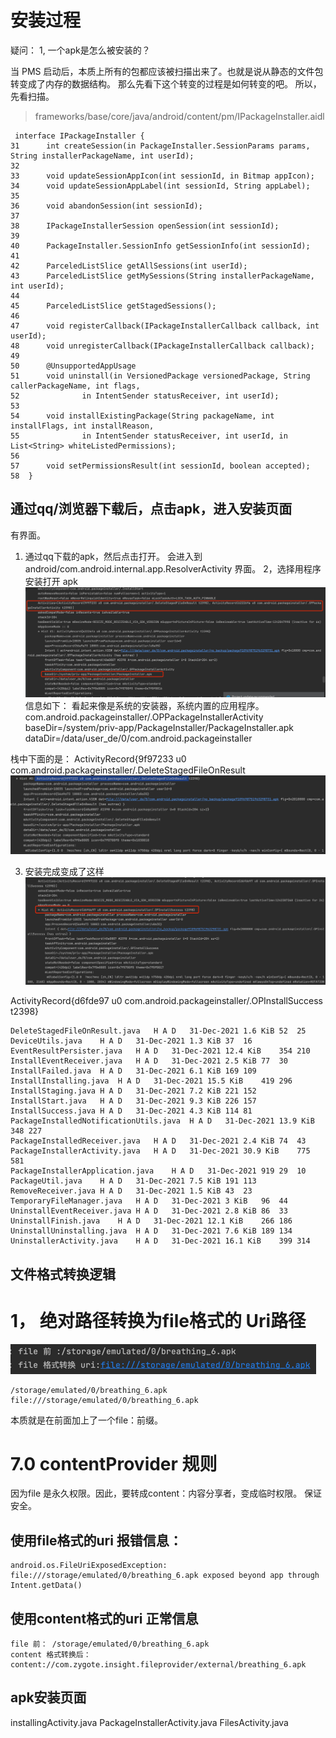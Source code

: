 # 安装过程

疑问： 1, 一个apk是怎么被安装的？

当 PMS 启动后，本质上所有的包都应该被扫描出来了。也就是说从静态的文件包 转变成了内存的数据结构。 那么先看下这个转变的过程是如何转变的吧。 所以，先看扫描。


> frameworks/base/core/java/android/content/pm/IPackageInstaller.aidl

```
 interface IPackageInstaller {
31      int createSession(in PackageInstaller.SessionParams params, String installerPackageName, int userId);
32  
33      void updateSessionAppIcon(int sessionId, in Bitmap appIcon);
34      void updateSessionAppLabel(int sessionId, String appLabel);
35  
36      void abandonSession(int sessionId);
37  
38      IPackageInstallerSession openSession(int sessionId);
39  
40      PackageInstaller.SessionInfo getSessionInfo(int sessionId);
41  
42      ParceledListSlice getAllSessions(int userId);
43      ParceledListSlice getMySessions(String installerPackageName, int userId);
44  
45      ParceledListSlice getStagedSessions();
46  
47      void registerCallback(IPackageInstallerCallback callback, int userId);
48      void unregisterCallback(IPackageInstallerCallback callback);
49  
50      @UnsupportedAppUsage
51      void uninstall(in VersionedPackage versionedPackage, String callerPackageName, int flags,
52              in IntentSender statusReceiver, int userId);
53  
54      void installExistingPackage(String packageName, int installFlags, int installReason,
55              in IntentSender statusReceiver, int userId, in List<String> whiteListedPermissions);
56  
57      void setPermissionsResult(int sessionId, boolean accepted);
58  }
```

## 通过qq/浏览器下载后，点击apk，进入安装页面

有界面。

1. 通过qq下载的apk，然后点击打开。 会进入到 android/com.android.internal.app.ResolverActivity 界面。 2，选择用程序安装打开 apk
   ![img_2.png](img_2.png)
   信息如下： 看起来像是系统的安装器，系统内置的应用程序。 com.android.packageinstaller/.OPPackageInstallerActivity
   baseDir=/system/priv-app/PackageInstaller/PackageInstaller.apk
   dataDir=/data/user_de/0/com.android.packageinstaller

栈中下面的是： ActivityRecord{9f97233 u0 com.android.packageinstaller/.DeleteStagedFileOnResult
![img_3.png](img_3.png)

3. 安装完成变成了这样
   ![img_4.png](img_4.png)

ActivityRecord{d6fde97 u0 com.android.packageinstaller/.OPInstallSuccess t2398}

```
DeleteStagedFileOnResult.java	H A D	31-Dec-2021	1.6 KiB	52	25
DeviceUtils.java	H A D	31-Dec-2021	1.3 KiB	37	16
EventResultPersister.java	H A D	31-Dec-2021	12.4 KiB	354	210
InstallEventReceiver.java	H A D	31-Dec-2021	2.5 KiB	77	30
InstallFailed.java	H A D	31-Dec-2021	6.1 KiB	169	109
InstallInstalling.java	H A D	31-Dec-2021	15.5 KiB	419	296
InstallStaging.java	H A D	31-Dec-2021	7.2 KiB	221	152
InstallStart.java	H A D	31-Dec-2021	9.3 KiB	226	157
InstallSuccess.java	H A D	31-Dec-2021	4.3 KiB	114	81
PackageInstalledNotificationUtils.java	H A D	31-Dec-2021	13.9 KiB	348	227
PackageInstalledReceiver.java	H A D	31-Dec-2021	2.4 KiB	74	43
PackageInstallerActivity.java	H A D	31-Dec-2021	30.9 KiB	775	581
PackageInstallerApplication.java	H A D	31-Dec-2021	919	29	10
PackageUtil.java	H A D	31-Dec-2021	7.5 KiB	191	113
RemoveReceiver.java	H A D	31-Dec-2021	1.5 KiB	43	23
TemporaryFileManager.java	H A D	31-Dec-2021	3 KiB	96	44
UninstallEventReceiver.java	H A D	31-Dec-2021	2.8 KiB	86	33
UninstallFinish.java	H A D	31-Dec-2021	12.1 KiB	266	186
UninstallUninstalling.java	H A D	31-Dec-2021	7.6 KiB	189	134
UninstallerActivity.java	H A D	31-Dec-2021	16.1 KiB	399	314

```

## 文件格式转换逻辑

# 1， 绝对路径转换为file格式的 Uri路径

![img_5.png](img_5.png)

```
/storage/emulated/0/breathing_6.apk  
file:///storage/emulated/0/breathing_6.apk
```

本质就是在前面加上了一个file：前缀。

# 7.0 contentProvider 规则

因为file 是永久权限。因此，要转成content：内容分享者，变成临时权限。 保证安全。

## 使用file格式的uri 报错信息：

```
android.os.FileUriExposedException: file:///storage/emulated/0/breathing_6.apk exposed beyond app through Intent.getData()
```

## 使用content格式的uri 正常信息

```
file 前： /storage/emulated/0/breathing_6.apk
content 格式转换后：   content://com.zygote.insight.fileprovider/external/breathing_6.apk
```

## apk安装页面

installingActivity.java PackageInstallerActivity.java FilesActivity.java 






























